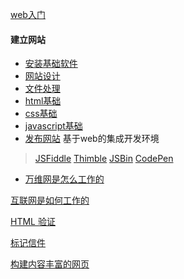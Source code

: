 [web入门](https://developer.mozilla.org/zh-CN/docs/Learn/Getting_started_with_the_web)

#### 建立网站

* [安装基础软件](https://developer.mozilla.org/zh-CN/docs/Learn/Getting_started_with_the_web/Installing_basic_software)
* [网站设计](https://developer.mozilla.org/zh-CN/docs/Learn/Getting_started_with_the_web/What_will_your_website_look_like)
* [文件处理](https://developer.mozilla.org/zh-CN/docs/Learn/Getting_started_with_the_web/Dealing_with_files)
* [html基础](./html.md)
* [css基础](./css.md)
* [javascript基础](./js.md)
* [发布网站](https://developer.mozilla.org/zh-CN/docs/Learn/Getting_started_with_the_web/Publishing_your_website)
基于web的集成开发环境
>[JSFiddle](https://jsfiddle.net/)
[Thimble](https://thimble.webmaker.org/)
[JSBin](http://jsbin.com/)
[CodePen](https://codepen.io/)
* [万维网是怎么工作的](https://developer.mozilla.org/zh-CN/docs/Learn/Getting_started_with_the_web/How_the_Web_works)

[互联网是如何工作的](https://developer.mozilla.org/zh-CN/docs/learn/How_the_Internet_works)

[HTML 验证](https://validator.w3.org/)

[标记信件](https://developer.mozilla.org/zh-CN/docs/Learn/HTML/Introduction_to_HTML/Marking_up_a_letter)

[构建内容丰富的网页](https://developer.mozilla.org/zh-CN/docs/Learn/HTML/Introduction_to_HTML/Structuring_a_page_of_content)